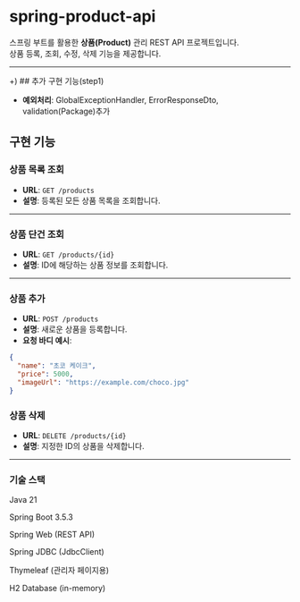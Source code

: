 #  spring-product-api

스프링 부트를 활용한 **상품(Product)** 관리 REST API 프로젝트입니다.  
상품 등록, 조회, 수정, 삭제 기능을 제공합니다.

---
+) ## 추가 구현 기능(step1)
- **예외처리**: GlobalExceptionHandler, ErrorResponseDto, validation(Package)추가
  
## 구현 기능

###  상품 목록 조회
- **URL**: `GET /products`
- **설명**: 등록된 모든 상품 목록을 조회합니다.

---

###  상품 단건 조회
- **URL**: `GET /products/{id}`
- **설명**: ID에 해당하는 상품 정보를 조회합니다.

---

###  상품 추가
- **URL**: `POST /products`
- **설명**: 새로운 상품을 등록합니다.
- **요청 바디 예시**:
```json
{
  "name": "초코 케이크",
  "price": 5000,
  "imageUrl": "https://example.com/choco.jpg"
}
```
###  상품 삭제
- **URL**: `DELETE /products/{id}`
- **설명**: 지정한 ID의 상품을 삭제합니다.

---
### 기술 스택
Java 21

Spring Boot 3.5.3

Spring Web (REST API)

Spring JDBC (JdbcClient)

Thymeleaf (관리자 페이지용)

H2 Database (in-memory)
